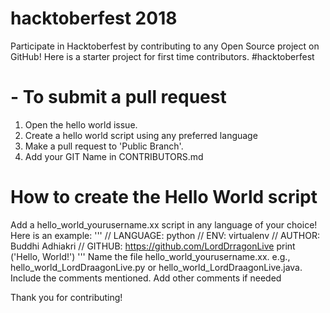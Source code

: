 
# hacktoberfest 2018
Participate in Hacktoberfest by contributing to any Open Source project on GitHub! Here is a starter project for first time contributors. #hacktoberfest
 

# - To submit a pull request
1. Open the hello world issue.
2. Create a hello world script using any preferred language 
3. Make a pull request to 'Public Branch'.
4. Add your GIT Name in CONTRIBUTORS.md


# How to create the Hello World script

Add a hello_world_yourusername.xx script in any language of your choice! Here is an example:
'''
// LANGUAGE: python
// ENV: virtualenv
// AUTHOR: Buddhi Adhiakri
// GITHUB: https://github.com/LordDrragonLive
print ('Hello, World!')
'''
Name the file hello_world_yourusername.xx. e.g., hello_world_LordDraagonLive.py or hello_world_LordDraagonLive.java.
Include the comments mentioned. Add other comments if needed

Thank you for contributing!
